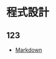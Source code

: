 程式設計
===
123
---
- [Markdown](https://fir-apartment-286.notion.site/prog-d4-github-05797f75cfb744c1a023fa3d6504542d)
